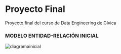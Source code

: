 # Proyecto Final
Proyecto final del curso de Data Engineering de Cívica

<h3>MODELO ENTIDAD-RELACIÓN INICIAL</h3>

![diagramainicial](https://github.com/JaviCivica20/Proyecto-Final/assets/170645442/4d25ca8f-80f5-40e4-8e1a-f1731ed97336)

